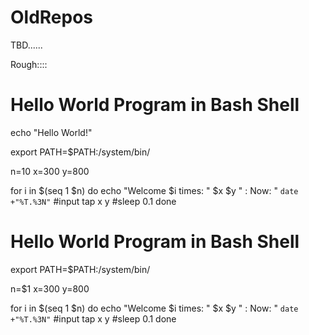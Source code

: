 # OldRepos
TBD......





Rough::::
# Hello World Program in Bash Shell

echo "Hello World!"

export PATH=$PATH:/system/bin/

n=10
x=300
y=800

for i in $(seq 1 $n)
do
    echo "Welcome $i times: " $x $y " : Now: " `date +"%T.%3N"`
    #input tap x y 
    #sleep 0.1
done



# Hello World Program in Bash Shell

export PATH=$PATH:/system/bin/

n=$1
x=300
y=800

for i in $(seq 1 $n)
do
    echo "Welcome $i times: " $x $y " : Now: " `date +"%T.%3N"`
    #input tap x y 
    #sleep 0.1
done
